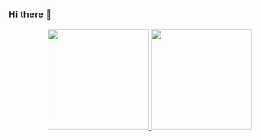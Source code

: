 ### Hi there 👋

<!--
**thaiskmr/thaiskmr** is a ✨ _special_ ✨ repository because its `README.md` (this file) appears on your GitHub profile.

Here are some ideas to get you started:

- 🔭 I’m currently working on ...
- 🌱 I’m currently learning ...
- 👯 I’m looking to collaborate on ...
- 🤔 I’m looking for help with ...
- 💬 Ask me about ...
- 📫 How to reach me: ...
- 😄 Pronouns: ...
- ⚡ Fun fact: ...
-->

<div align="center">
  <a href="https://github.com/thaiskmr">
  <img height="180em" src="https://github-readme-stats.vercel.app/api?username=thaiskmr&show_icons=true&theme=dark" />
  <img height="180em" src="https://github-readme-stats.vercel.app/api/top-langs/?username=thaiskmr&layout=compact&langs_count=8&theme=dark&include_all_commits=true&count_private=true"/>
</div>

